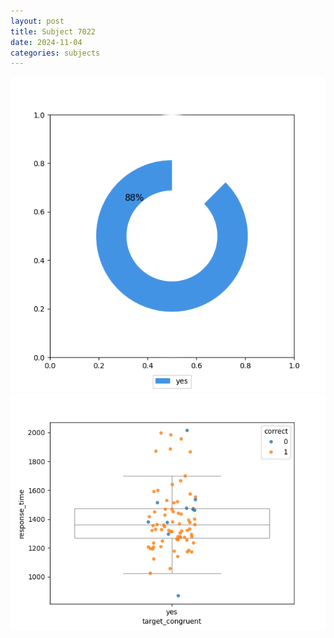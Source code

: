 ```yaml
---
layout: post
title: Subject 7022
date: 2024-11-04
categories: subjects
---
```


![](data/7022/run-6/7022_accuracy_target_congruence.png)
![](data/7022/run-6/7022_rt_congruence.png)
